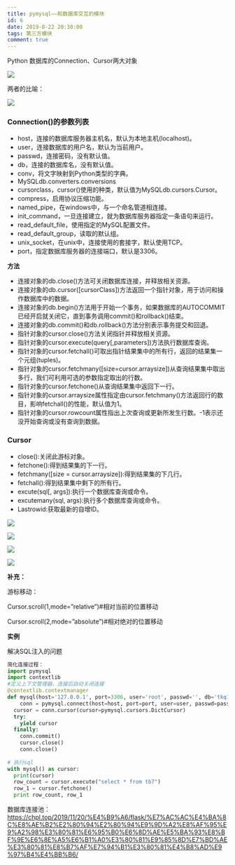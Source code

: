 ```yaml
---
title: pymysql——和数据库交互的模块
id: 6
date: 2019-8-22 20:30:00
tags: 第三方模块
comment: true
---
```


Python 数据库的Connection、Cursor两大对象

![](http://9017499461.linshutu.top/%E6%95%B0%E6%8D%AE%E5%BA%931.png)

两者的比喻：

![](http://9017499461.linshutu.top/%E6%95%B0%E6%8D%AE%E5%BA%932.png)

<!-----more----->

### **Connection()的参数列表**

- host，连接的数据库服务器主机名，默认为本地主机(localhost)。
- user，连接数据库的用户名，默认为当前用户。
- passwd，连接密码，没有默认值。
- db，连接的数据库名，没有默认值。
- conv，将文字映射到Python类型的字典。 
- MySQLdb.converters.conversions
- cursorclass，cursor()使用的种类，默认值为MySQLdb.cursors.Cursor。
- compress，启用协议压缩功能。
- named_pipe，在windows中，与一个命名管道相连接。
- init_command，一旦连接建立，就为数据库服务器指定一条语句来运行。
- read_default_file，使用指定的MySQL配置文件。
- read_default_group，读取的默认组。
- unix_socket，在unix中，连接使用的套接字，默认使用TCP。
- port，指定数据库服务器的连接端口，默认是3306。

**方法**

- 连接对象的db.close()方法可关闭数据库连接，并释放相关资源。
- 连接对象的db.cursor([cursorClass])方法返回一个指针对象，用于访问和操作数据库中的数据。
- 连接对象的db.begin()方法用于开始一个事务，如果数据库的AUTOCOMMIT已经开启就关闭它，直到事务调用commit()和rollback()结束。
- 连接对象的db.commit()和db.rollback()方法分别表示事务提交和回退。
- 指针对象的cursor.close()方法关闭指针并释放相关资源。
- 指针对象的cursor.execute(query[,parameters])方法执行数据库查询。
- 指针对象的cursor.fetchall()可取出指针结果集中的所有行，返回的结果集一个元组(tuples)。
- 指针对象的cursor.fetchmany([size=cursor.arraysize])从查询结果集中取出多行，我们可利用可选的参数指定取出的行数。
- 指针对象的cursor.fetchone()从查询结果集中返回下一行。
- 指针对象的cursor.arraysize属性指定由cursor.fetchmany()方法返回行的数目，影响fetchall()的性能，默认值为1。
- 指针对象的cursor.rowcount属性指出上次查询或更新所发生行数。-1表示还没开始查询或没有查询到数据。

### **Cursor**

- close():关闭此游标对象。
- fetchone():得到结果集的下一行。
- fetchmany([size = cursor.arraysize]):得到结果集的下几行。
- fetchall():得到结果集中剩下的所有行。
- excute(sql[, args]):执行一个数据库查询或命令。
- excutemany(sql, args):执行多个数据库查询或命令。
- Lastrowid:获取最新的自增ID。

![](http://9017499461.linshutu.top/%E6%95%B0%E6%8D%AE%E5%BA%933.png)

![](http://9017499461.linshutu.top/%E6%95%B0%E6%8D%AE%E5%BA%934.png)

![](http://9017499461.linshutu.top/%E6%95%B0%E6%8D%AE%E5%BA%935.png)

![](http://9017499461.linshutu.top/%E6%95%B0%E6%8D%AE%E5%BA%936.png)

**补充：**

游标移动：

Cursor.scroll(1,mode=”relative”)#相对当前的位置移动

Cursor.scroll(2,mode=”absolute”)#相对绝对的位置移动

**实例**

解决SQL注入的问题

```python
简化连接过程：
import pymysql
import contextlib
#定义上下文管理器，连接后自动关闭连接
@contextlib.contextmanager
def mysql(host='127.0.0.1', port=3306, user='root', passwd='', db='tkq1',charset='utf8'):
    conn = pymysql.connect(host=host, port=port, user=user, passwd=passwd, db=db, charset=charset)
  cursor = conn.cursor(cursor=pymysql.cursors.DictCursor)
  try:
    yield cursor
  finally:
    conn.commit()
    cursor.close()
    conn.close()
 
# 执行sql
with mysql() as cursor:
  print(cursor)
  row_count = cursor.execute("select * from tb7")
  row_1 = cursor.fetchone()
  print row_count, row_1
```

数据库连接池：https://chpl.top/2019/11/20/%E4%B9%A6/flask/%E7%AC%AC%E4%BA%8C%E8%AE%B2%E2%80%94%E2%80%94%E9%9D%A2%E8%AF%95%E9%A2%98%E3%80%81%E6%95%B0%E6%8D%AE%E5%BA%93%E8%BF%9E%E6%8E%A5%E6%B1%A0%E3%80%81%E9%85%8D%E7%BD%AE%E3%80%81%E8%B7%AF%E7%94%B1%E3%80%81%E4%B8%AD%E9%97%B4%E4%BB%B6/